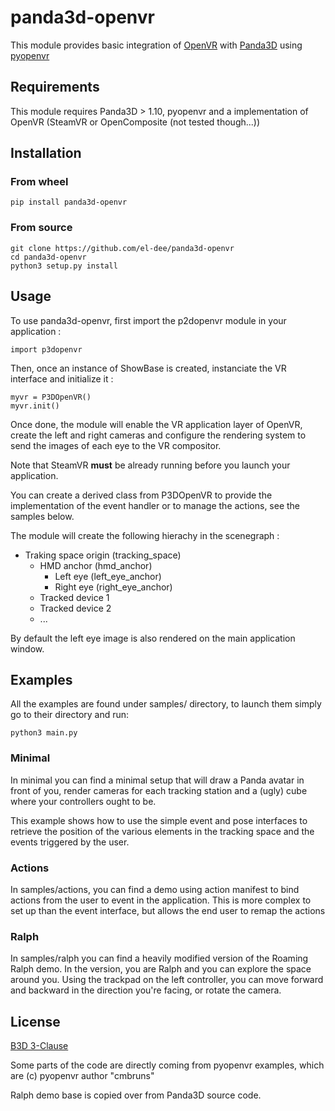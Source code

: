 # panda3d-openvr

This module provides basic integration of [OpenVR](https://github.com/ValveSoftware/openvr) with [Panda3D](https://www.panda3d.org/) using [pyopenvr](https://github.com/cmbruns/pyopenvr)

## Requirements

This module requires Panda3D > 1.10, pyopenvr and a implementation of OpenVR (SteamVR or OpenComposite (not tested though...))

## Installation

### From wheel

    pip install panda3d-openvr

### From source

    git clone https://github.com/el-dee/panda3d-openvr
    cd panda3d-openvr
    python3 setup.py install

## Usage

To use panda3d-openvr, first import the p2dopenvr module in your application :

    import p3dopenvr

Then, once an instance of ShowBase is created, instanciate the VR interface and initialize it :

    myvr = P3DOpenVR()
    myvr.init()

Once done, the module will enable the VR application layer of OpenVR, create the left and right cameras and configure the rendering system to send the images of each eye to the VR compositor.

Note that SteamVR **must** be already running before you launch your application.

You can create a derived class from P3DOpenVR to provide the implementation of the event handler or to manage the actions, see the samples below.

The module will create the following hierachy in the scenegraph :

* Traking space origin (tracking_space)
    * HMD anchor (hmd_anchor)
        * Left eye (left_eye_anchor)
      * Right eye (right_eye_anchor)
    * Tracked device 1
    * Tracked device 2
    * ...

By default the left eye image is also rendered on the main application window.

## Examples

All the examples are found under samples/ directory, to launch them simply go to their directory and run:

    python3 main.py

### Minimal

In minimal you can find a minimal setup that will draw a Panda avatar in front of you, render cameras for each tracking station and a (ugly) cube where your controllers ought to be.

This example shows how to use the simple event and pose interfaces to retrieve the position of the various elements in the tracking space and the events triggered by the user.

### Actions

In samples/actions, you can find a demo using action manifest to bind actions from the user to event in the application. This is more complex to set up than the event interface, but allows the end user to remap the actions

### Ralph

In samples/ralph you can find a heavily modified version of the Roaming Ralph demo. In the version, you are Ralph and you can explore the space around you. Using the trackpad on the left controller, you can move forward and backward in the direction you're facing, or rotate the camera.

## License

[B3D 3-Clause](https://choosealicense.com/licenses/bsd-3-clause/)

Some parts of the code are directly coming from pyopenvr examples, which are (c) pyopenvr author "cmbruns"

Ralph demo base is copied over from Panda3D source code.
